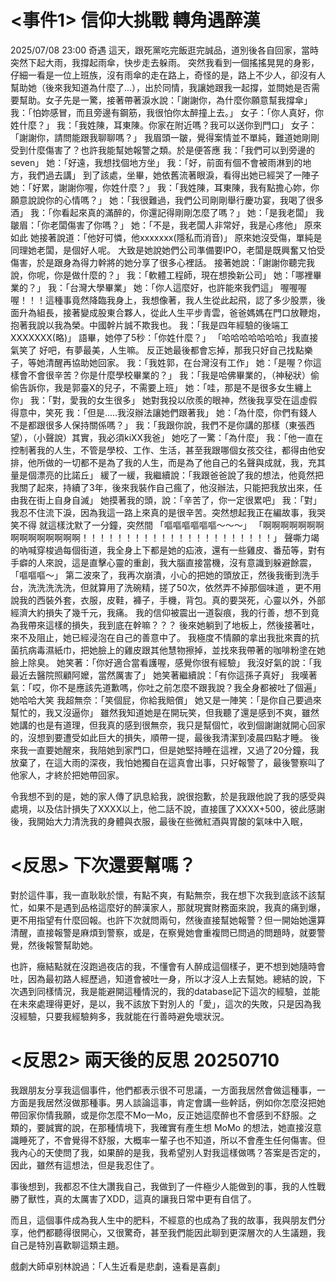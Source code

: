 # <事件1> 信仰大挑戰 轉角遇醉漢

2025/07/08 23:00 奇遇
這天，跟死黨吃完飯逛完誠品，道別後各自回家，當時突然下起大雨，我撐起雨傘，快步走去躲雨。
突然我看到一個搖搖晃晃的身影，仔細一看是一位上班族，沒有雨傘的走在路上，奇怪的是，路上不少人，卻沒有人幫助她（後來我知道為什麼了...），出於同情，我讓她跟我一起撐，並問她是否需要幫助。女子先是一驚，接著帶著淚水說：「謝謝你，為什麼你願意幫我撐傘」
我：「怕妳感冒，而且旁邊有鋼筋，我很怕你太醉撞上去。」
女子：「你人真好，你姓什麼？」
我：「我姓陳，耳東陳。你家在附近嗎？我可以送你到門口」
女子：「謝謝你，請問能跟我聊聊嗎？」
我眉頭一皺，覺得案情並不單純，難道她剛剛受到什麼傷害了？也許我能幫她報警之類。於是便答應
我：「我們可以到旁邊的seven」
她：「好遠，我想找個地方坐」
我：「好，前面有個不會被雨淋到的地方，我們過去講」
到了該處，坐畢，她依舊流著眼淚，看得出她已經哭了一陣子
她：「好累，謝謝你喔，你姓什麼？」
我：「我姓陳，耳東陳，我有點擔心妳，你願意說說你的心情嗎？」
她：「我很難過，我們公司剛剛舉行慶功宴，我喝了很多酒」
我：「你看起來真的滿醉的，你還記得剛剛怎麼了嗎？」
她：「是我老闆」
我皺眉：「你老闆傷害了你嗎？」
她：「不是，我老闆人非常好，我是心疼他」
原來如此
她接著說道：「他好可憐，他xxxxxxx(隱私而消音)」
原來她沒受傷，單純是同理她老闆，是個好人呢。
大致是她說她們公司準備要IPO，老闆是既興奮又怕受傷害，於是跟身為得力幹將的她分享了很多心裡話。
接著她說：「謝謝你聽完我說，你呢，你是做什麼的？」
我：「軟體工程師，現在想換新公司」
她：「哪裡畢業的？」
我：「台灣大學畢業」
她：「你人這麼好，也許能來我們這」
喔喔喔喔！！！這種事竟然降臨我身上，我想像著，我人生從此起飛，認了多少股票，後面升為組長，接著變成股東合夥人，從此人生平步青雲，爸爸媽媽在門口放鞭炮，抱著我說以我為榮。中國幹片誠不欺我也。
我：「我是四年經驗的後端工XXXXXXX(略)」
語畢，她停了5秒：「你姓什麼？」
「哈哈哈哈哈哈哈」我直接氣笑了
好吧，有夢最美，人生嘛。
反正她最後都會忘掉，那我只好自己找點樂子，等她清醒再協助她回家。
我：「我姓郭，在台灣沒有工作」
她：「是喔？你這樣會不會很辛苦？你是什麼學校畢業的？」
我：「我是哈佛畢業的，（神秘狀）偷偷告訴你，我是郭臺X的兒子，不需要上班」
她：「哇，那是不是很多女生纏上你」
我：「對，愛我的女生很多」
她對我投以欣羨的眼神，然後我享受在這虛假得意中，笑死
我：「但是.....我沒辦法讓她們跟著我」
她：「為什麼，你們有錢人不是都跟很多人保持關係嗎？」
我：「我跟你說，我們不是你講的那樣（東張西望），（小聲說）其實，我必須kiXX我爸」
她吃了一驚：「為什麼」
我：「他一直在控制著我的人生，不管是學校、工作、生活，甚至我跟哪個女孩交往，都得由他安排，他所做的一切都不是為了我的人生，而是為了他自己的名聲與成就，我，充其量是個漂亮的比諾丘」
緩了一緩，我繼續說：「我跟爸爸說了我的想法，他竟然把我關了起來，持續了3年，後來我裝作自己瘋了，他沒辦法，只能把我放出來，任由我在街上自身自滅」
她摸著我的頭，說：「辛苦了，你一定很累吧」
我：「對」我忍不住流下淚，因為我這一路上來真的是很辛苦。突然想起我正在編故事，我哭笑不得
就這樣沈默了一分鐘，突然間
「嘔嘔嘔嘔嘔嘔～～～」
「啊啊啊啊啊啊啊啊啊啊啊啊啊啊啊！！！！！！！！！！！！！！！！！！！！！！」
聲嘶力竭的吶喊穿梭過每個街道，我全身上下都是她的疝液，還有一些雞皮、番茄等，對有手癖的人來說，這是直擊心靈的重創，我大腦直接當機，沒有意識到躲避餘震，
「嘔嘔嘔～」
第二波來了，我再次崩潰，小心的把她的頭放正，然後我衝到洗手台，洗洗洗洗洗，但就算用了洗碗精，搓了50次，依然弄不掉那個味道
，更不用說我的西裝外套，衣服，皮鞋，褲子，手機，背包。真的要哭死，心靈以外，外部經濟大約損失了幾千元，我痛。
我的信仰被震出一道裂痕，我的行善，想不到竟為我帶來這樣的損失，我到底在幹嘛？？？
後來她躺到了地板上，然後接著吐，來不及阻止，她已經浸泡在自己的善意中了。
我極度不情願的拿出我批來賣的抗菌抗病毒濕紙巾，把她臉上的雞皮跟其他慧物擦掉，並找來我帶著的咖啡粉塗在她臉上除臭。
她笑著：「你好適合當看護喔，感覺你很有經驗」
我沒好氣的說：「我最近去醫院照顧阿嬤，當然厲害了」
她笑著繼續說：「有你這孫子真好」
我嘆著氣：「哎，你不是應該先道歉嗎，你吐之前怎麼不跟我說？我全身都被吐了個遍」
她哈哈大笑
我超無奈：「笑個屁，你給我賠償」
她又是一陣笑：「是你自己要過來幫忙的，我又沒逼你」
雖然我知道她是在開玩笑，但我聽了還是感到不爽，雖然她講的也是有道理，但我真的感到很無奈，我只是幫個忙，收到個謝謝就開心回家的，沒想到要遭受如此巨大的損失，順帶一提，最後我清潔到凌晨四點才睡。
後來我一直要她醒來，我陪她到家門口，但是她堅持睡在這裡，又過了20分鐘，我放棄了，在這大雨的深夜，我怕她獨自在這真會出事，只好報警了，最後警察叫了他家人，才終於把她帶回家。

令我想不到的是，她的家人傳了訊息給我，說很抱歉，於是我跟他說了我的感受與處境，以及估計損失了XXXX以上，他二話不說，直接匯了XXXX+500，彼此感謝後，我開始大力清洗我的身體與衣服，最後在些微紅酒與胃酸的氣味中入眠，


# <反思> 下次還要幫嗎？

對於這件事，我一直耿耿於懷，有點不爽，有點無奈，我在想下次我到底該不該幫忙，如果不是遇到品格這麼好的醉漢家人，那就現實財務面來說，我真的痛到爆，更不用指望有什麼回報。也許下次就問兩句，然後直接幫她報警？但一開始她還算清醒，直接報警是麻煩到警察，或是，在察覺她會重複問已問過的問題時，就要警覺，然後報警幫助她。

也許，癥結點就在沒跑過夜店的我，不懂會有人醉成這個樣子，更不想到她隨時會吐，因為最初路人經歷過，知道會被吐一身，所以才沒人上去幫她。總結的說，下次遇到同樣情況，我是能避開這種情況的，我的database記下這次的經驗，並能在未來處理得更好，是以，我不該放下對別人的「愛」，這次的失敗，只是因為我沒經驗，只要我經驗夠多，我就能在行善時避免壞狀況。

# <反思2> 兩天後的反思 20250710

我跟朋友分享我這個事件，他們都表示很不可思議，一方面我居然會做這種事，一方面是我居然沒做那種事。男人談論這事，肯定會講一些幹話，例如你怎麼沒把她帶回家你情我願，或是你怎麼不Mo一Mo，反正她這麼醉也不會感到不舒服。之類的，要誠實的說，在那種情境下，我確實有產生想 MoMo 的想法，她直接沒意識睡死了，不會覺得不舒服，大概率一輩子也不知道，所以不會產生任何傷害。但我內心的天使問了我，如果醉的是我，我希望別人對我這樣做嗎？答案是否定的，因此，雖然有這想法，但是我忍住了。

事後想到，我都忍不住大讚我自己，我做到了一件極少人能做到的事，我的人性戰勝了獸性，真的太厲害了XDD，這真的讓我日常中更有自信了。

而且，這個事件成為我人生中的肥料，不經意的也成為了我的故事，我與朋友們分享，他們都聽得很開心，又很驚奇，甚至我們能因此聊到更深層次的人生議題，我自己是特別喜歡聊這類主題。

戲劇大師卓别林說過：「人生近看是悲劇，遠看是喜劇」